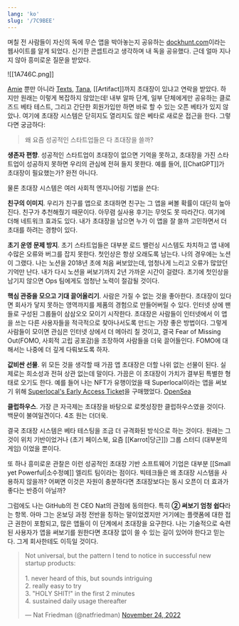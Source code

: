 ```yaml
---
lang: 'ko'
slug: '/7C9BEE'
---
```


며칠 전 사람들이 자신의 독에 무슨 앱을 박아놓는지 공유하는 [dockhunt.com](https://dockhunt.com)이라는 웹사이트를 알게 되었다. 신기한 콘셉트라고 생각하며 내 독을 공유했다. 근데 얼마 지나지 않아 흥미로운 질문을 받았다.

![[1A746C.png]]

[Amie](https://amie.so) 뿐만 아니라 [Texts](https://texts.com), [Tana](https://tana.inc), [[Artifact]]까지 초대장이 있냐고 연락을 받았다. 하지만 원래는 이렇게 복잡하지 않았는데! 내부 알파 단계, 일부 단체에게만 공유하는 클로즈드 베타 테스트, 그리고 간단한 회원가입만 하면 바로 할 수 있는 오픈 베타가 있지 않았나. 여기에 초대장 시스템은 닫히지도 열리지도 않은 베타로 새로운 접근을 한다. 그렇다면 궁금하다:

> 왜 요즘 성공적인 스타트업들은 다 초대장을 쓸까?

**생존자 편향**. 성공적인 스타트업이 초대장이 없으면 기억을 못하고, 초대장을 가진 스타트업이 성공하지 못하면 우리의 관심에 전혀 들지 못한다. 예를 들어, [[ChatGPT]]가 초대장이 필요했는가? 완전 아니다.

물론 초대장 시스템은 여러 사회적 엔지니어링 기법을 쓴다:

**친구의 이미지**.
우리가 친구를 앱으로 초대하면 친구는 그 앱을 써볼 확률이 대단히 높아진다. 친구가 추천해줬기 때문이다. 아무렴 실사용 후기는 무엇도 못 따라간다. 여기에 더해 네트워크 효과도 있다. 내가 초대장을 남으면 누가 이 앱을 잘 쓸까 고민하면서 더 초대를 하려는 경향이 있다.

**초기 운영 문제 방지**.
초기 스타트업들은 대부분 로드 밸런싱 시스템도 차치하고 앱 내에 수많은 오류와 버그를 잡지 못한다. 첫인상은 항상 오래도록 남는다. 나의 경우에는 노션이 그랬다. 나는 노션을 2018년 초에 처음 써보았는데, 엄청나게 느리고 오류가 많았던 기억만 난다. 내가 다시 노션을 써보기까지 2년 가까운 시간이 걸렸다. 초기에 첫인상을 남기지 않으면 Ops 팀에게도 엄청난 노력이 절감될 것이다.

**핵심 관중을 모으고 기대 끌어올리기**.
사람은 가질 수 없는 것을 좋아한다. 초대장이 있다면 회사가 닿지 못하는 영역까지를 제품의 경험으로 만들어버릴 수 있다. 인터넷 상에 팬들로 구성된 그룹들이 삼삼오오 모이기 시작한다. 초대장은 사람들이 인터넷에서 이 앱을 쓰는 다른 사용자들을 적극적으로 찾아나서도록 만드는 가장 좋은 방법이다. 그렇게 사람들이 모이면 관심은 인터넷 상에서 더 메아리 칠 것이고, 결국 Fear of Missing Out(FOMO, 사회적 고립 공포감)을 조장하여 사람들을 더욱 끌어들인다. FOMO에 대해서는 나중에 더 깊게 다뤄보도록 하자.

**값비싼 선물**.
위 모든 것을 생각할 때 가끔 앱 초대장은 더할 나위 없는 선물이 된다. 실제로는 희소성과 전혀 상관 없는데 말이다. 가끔은 이 초대장이 가치가 결부된 특별한 형태로 오기도 한다. 예를 들어 나는 NFT가 유행이었을 때 Superlocal이라는 앱을 써보기 위해 [Superlocal's Early Access Ticket](https://rainbow.me/0xCC441Db84Bf28ea2740e2778c662FA4B515ACcd6?family=superlocal-early&nft=0xf6df9657282bac986b0e40bdd2889aa95cae156b_5867)을 구매했었다. [OpenSea](https://opensea.io/assets/ethereum/0xf6df9657282bac986b0e40bdd2889aa95cae156b/5867)

**클럽하우스**.
가장 큰 자극제는 초대장을 바탕으로 로켓성장한 클럽하우스였을 것이다.
백문이 불여일견이다.
4조 원는 더더욱.

결국 초대장 시스템은 베타 테스팅을 조금 더 규격화된 방식으로 하는 것이다. 원래는 그것이 위치 기반이었거나 (초기 페이스북, 요즘 [[Karrot|당근]]) 그룹 스터디 (대부분의 게임) 이었을 뿐이다.

또 하나 흥미로운 관찰은 이런 성공적인 초대장 기반 소프트웨어 기업은 대부분 [[Small yet Powerful|소수정예]] 엘리트 팀이라는 점이다. 빅테크들은 왜 초대장 시스템을 사용하지 않을까? 어쩌면 이것은 자원이 충분하다면 초대장보다는 동시 오픈이 더 효과가 좋다는 반증이 아닐까?

그럼에도 나는 GitHub의 전 CEO Nat의 관점에 동의한다. 특히 **② 써보기 엄청 쉽다**라는 항목. 아마 그는 온보딩 과정 전반을 칭하는 말이었겠지만 거기에는 플랫폼에 대한 접근 권한이 포함되고, 많은 앱들이 이 단계에서 초대장을 요구한다. 나는 기술적으로 숙련된 사용자가 앱을 써보기를 원한다면 초대장 없이 쓸 수 있는 길이 있어야 한다고 믿는다. 그게 회사한테도 이득일 것이다.

<blockquote class="twitter-tweet"><p lang="en" dir="ltr">Not universal, but the pattern I tend to notice in successful new startup products:<br/><br/>1. never heard of this, but sounds intriguing<br/>2. really easy to try<br/>3. &quot;HOLY SHIT!&quot; in the first 2 minutes<br/>4. sustained daily usage thereafter</p>&mdash; Nat Friedman (@natfriedman) <a href="https://twitter.com/natfriedman/status/1595882942508564480?ref_src=twsrc%5Etfw">November 24, 2022</a></blockquote>
